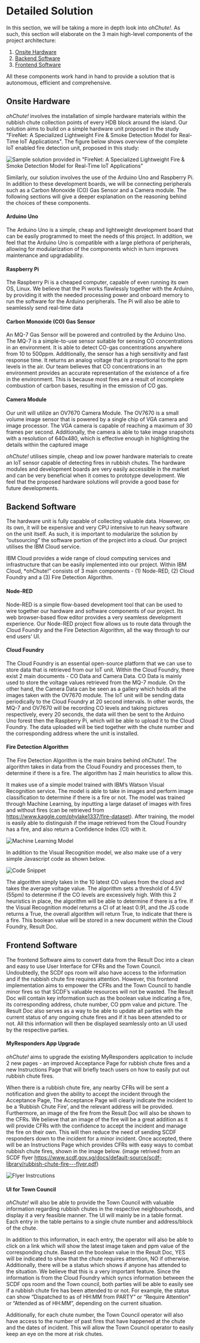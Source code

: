 # Detailed Solution
In this section, we will be taking a more in depth look into *ohChute!*. As such, this section will elaborate on the 3 main high-level components of the project architecture: 

1. [Onsite Hardware](#onsite-hardware)
2. [Backend Software](#backend-software)
3. [Frontend Software](#frontend-software)

All these components work hand in hand to provide a solution that is autonomous, efficient and comprehensive.

## Onsite Hardware
*ohChute!* involves the installation of simple hardware materials within the rubbish chute collection points of every HDB block around the island. Our solution aims to build on a simple hardware unit proposed in the study "FireNet: A Specialized Lightweight Fire & Smoke Detection Model for Real-Time IoT Applications". The figure below shows overview of the complete IoT enabled fire detection unit, proposed in this study:

![Sample solution provided in "FireNet: A Specialized Lightweight Fire & Smoke Detection Model for Real-Time IoT Applications"](/images/sampleDetectionModel.PNG)

Similarly, our solution involves the use of the Arduino Uno and Raspberry Pi. In addition to these development boards, we will be connecting peripherals such as a Carbon Monoxide (CO) Gas Sensor and a Camera module. The following sections will give a deeper explanation on the reasoning behind the choices of these components.

#### Arduino Uno
The Arduino Uno is a simple, cheap and lightweight development board that can be easily programmed to meet the needs of this project. In addition, we feel that the Arduino Uno is compatible with a large plethora of peripherals, allowing for modularization of the components which in turn improves maintenance and upgradability.

#### Raspberry Pi
The Raspberry Pi is a cheaped computer, capable of even running its own OS, Linux. We believe that the Pi works flawlessly together with the Arduino, by providing it with the needed processing power and onboard memory to run the software for the Arduino peripherals. The Pi will also be able to seamlessly send real-time data

#### Carbon Monoxide (CO) Gas Sensor
An MQ-7 Gas Sensor will be powered and controlled by the Arduino Uno. The MQ-7 is a simple-to-use sensor suitable for sensing CO concentrations in an environment. It is able to detect CO-gas concentrations anywhere from 10 to 500ppm. Additionally, the sensor has a high sensitivity and fast response time. It returns an analog voltage that is proportional to the ppm levels in the air. Our team believes that CO concentrations in an environment provides an accurate representation of the existence of a fire in the environment. This is because most fires are a result of incomplete combustion of carbon bases, resulting in the emission of CO gas.

#### Camera Module
Our unit will utilize an OV7670 Camera Module. The OV7670 is a small volume image sensor that is powered by a single chip of VGA camera and image processor. The VGA camera is capable of reaching a maximum of 30 frames per second. Additionally, the camera is able to take image snapshots with a resolution of 640x480, which is effective enough in highlighting the details within the captured image

*ohChute!* utilises simple, cheap and low power hardware materials to create an IoT sensor capable of detecting fires in rubbish chutes. The hardware modules and development boards are very easily accessible in the market and can be very beneficial when it comes to prototype development. We feel that the proposed hardware solutions will provide a good base for future developments.

## Backend Software
The hardware unit is fully capable of collecting valuable data. However, on its own, it will be expensive and very CPU intensive to run heavy software on the unit itself. As such, it is important to modularize the solution by “outsourcing” the software portion of the project into a cloud. Our project utilises the IBM Cloud service.

IBM Cloud provides a wide range of cloud computing services and infrastructure that can be easily implemented into our project. Within IBM Cloud, *ohChute!” consists of 3 main components - (1) Node-RED, (2) Cloud Foundry and a (3) Fire Detection Algorithm.

#### Node-RED
Node-RED is a simple flow-based development tool that can be used to wire together our hardware and software components of our project. Its web browser-based flow editor provides a very seamless development experience. Our Node-RED project flow allows us to route data through the Cloud Foundry and the Fire Detection Algorithm, all the way through to our end users’ UI.

#### Cloud Foundry
The Cloud Foundry is an essential open-source platform that we can use to store data that is retrieved from our IoT unit. Within the Cloud Foundry, there exist 2 main documents - CO Data and Camera Data. CO Data is mainly used to store the voltage values retrieved from the MQ-7 module. On the other hand, the Camera Data can be seen as a gallery which holds all the images taken with the OV7670 module. The IoT unit will be sending data periodically to the Cloud Foundry at 20 second intervals. In other words, the MQ-7 and OV7670 will be recording CO levels and taking pictures respectively, every 20 seconds, the data will then be sent to the Arduino Uno forest then the Raspberry Pi, which will be able to upload it to the Cloud Foundry. The data uploaded will be tied together with the chute number and the corresponding address where the unit is installed.

#### Fire Detection Algorithm
The Fire Detection Algorithm is the main brains behind *ohChute!*. The algorithm takes in data from the Cloud Foundry and processes them, to determine if there is a fire. The algorithm has 2 main heuristics to allow this. 

It makes use of a simple model trained with IBM’s Watson Visual Recognition service. The model is able to take in images and perform image classification to determine if there is a fire or not. The model was trained through Machine Learning, by inputting a large dataset of images with fires and without fires (can be retrieved from https://www.kaggle.com/phylake1337/fire-dataset). After training, the model is easily able to distinguish if the image retrieved from the Cloud Foundry has a fire, and also return a Confidence Index (CI) with it.

![Machine Learning Model](/images/MLTest.PNG)

In addition to the Visual Recognition model, we also make use of a very simple Javascript code as shown below.

![Code Snippet](/images/javascript.PNG)

The algorithm simply takes in the 10 latest CO values from the cloud and takes the average voltage value. The algorithm sets a threshold of 4.5V (55pm) to determine if the CO levels are excessively high.
With this 2 heuristics in place, the algorithm will be able to determine if there is a fire. If the Visual Recognition model returns a CI of at least 0.91, and the JS code returns a True, the overall algorithm will return True, to indicate that there is a fire. This boolean value will be stored in a new document within the Cloud Foundry, Result Doc. 

## Frontend Software
The frontend Software aims to convert data from the Result Doc into a clean and easy to use User Interface for CFRs and the Town Council. Undoubtedly, the SCDf ops room will also have access to the information and if the rubbish chute fire requires attention. However, this frontend implementation aims to empower the CFRs and the Town Council to handle minor fires so that SCDF’s valuable resources will not be wasted. The Result Doc will contain key information such as the boolean value indicating a fire, its corresponding address, chute number, CO ppm value and picture. The Result Doc also serves as a way to be able to update all parties with the current status of any ongoing chute fires and if it has been attended to or not. All this information will then be displayed seamlessly onto an UI used by the respective parties.

#### MyResponders App Upgrade
*ohChute!* aims to upgrade the existing MyResponders application to include 2 new pages - an improved Acceptance Page for rubbish chute fires and a new Instructions Page that will briefly teach users on how to easily put out rubbish chute fires.

When there is a rubbish chute fire, any nearby CFRs will be sent a notification and given the ability to accept the incident through the Acceptance Page, The Acceptance Page will clearly indicate the incident to be a ‘Rubbish Chute Fire’, and the relevant address will be provided. Furthermore, an image of the fire from the Result Doc will also be shown to the CFRs. We believe that an image of the fire will be a great addition as it will provide CFRs with the confidence to accept the incident and manage the fire on their own. This will then reduce the need of sending SCDF responders down to the incident for a minor incident. Once accepted, there will be an Instructions Page which provides CFRs with easy ways to combat rubbish chute fires, shown in the image below. (image retrived from an SCDF flyer https://www.scdf.gov.sg/docs/default-source/scdf-library/rubbish-chute-fire---flyer.pdf)

![Flyer Instrcutions](images/flyerInstructions.PNG)

#### UI for Town Council
*ohChute!* will also be able to provide the Town Council with valuable information regarding rubbish chutes in the respective neighbourhoods, and display it a very feasible manner. The UI will mainly be in a table format. Each entry in the table pertains to a single chute number and address/block of the chute. 

In addition to this information, in each entry, the operator will also be able to click on a link which will show the latest image taken and ppm value of the corresponding chute. Based on the boolean value in the Result Doc, YES will be indicated to show that the chute requires attention, NO if otherwise. Additionally, there will be a status which shows if anyone has attended to the situation. We believe that this is a very important feature. Since the information is from the Cloud Foundry which syncs information between the SCDF ops room and the Town council, both parties will be able to easily see if a rubbish chute fire has been attended to or not. For example, the status can show “Dispatched to as of HH:MM from PARTY” or  “Require Attention” or “Attended as of HH:MM”, depending on the current situation.

Additionally, for each chute number, the Town Council operator will also have access to the number of past fires that have happened at the chute and the dates of incident. This will allow the Town Council operator to easily keep an eye on the more at risk chutes.
